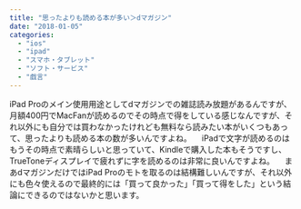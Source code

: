 ```yaml
---
title: "思ったよりも読める本が多い＞dマガジン"
date: "2018-01-05"
categories: 
  - "ios"
  - "ipad"
  - "スマホ・タブレット"
  - "ソフト・サービス"
  - "戯言"
---
```


iPad Proのメイン使用用途としてdマガジンでの雑誌読み放題があるんですが、月額400円でMacFanが読めるのでその時点で得をしている感じなんですが、それ以外にも自分では買わなかったけれども無料なら読みたい本がいくつもあって、思ったよりも読める本の数が多いんですよね。 　iPadで文字が読めるのはもうその時点で素晴らしいと思っていて、Kindleで購入した本もそうですし、TrueToneディスプレイで疲れずに字を読めるのは非常に良いんですよね。 　まあdマガジンだけではiPad Proのモトを取るのは結構難しいんですが、それ以外にも色々使えるので最終的には「買って良かった」「買って得をした」という結論にできるのではないかと思います。
